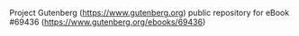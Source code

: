 Project Gutenberg (https://www.gutenberg.org) public repository for eBook #69436 (https://www.gutenberg.org/ebooks/69436)
